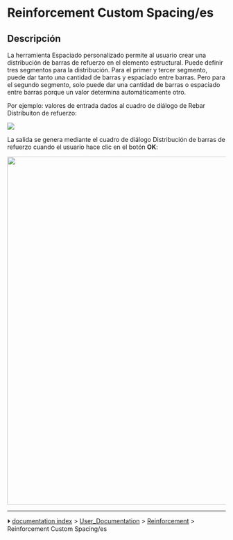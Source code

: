 # Reinforcement Custom Spacing/es
## Descripción

La herramienta Espaciado personalizado permite al usuario crear una distribución de barras de refuerzo en el elemento estructural. Puede definir tres segmentos para la distribución. Para el primer y tercer segmento, puede dar tanto una cantidad de barras y espaciado entre barras. Pero para el segundo segmento, solo puede dar una cantidad de barras o espaciado entre barras porque un valor determina automáticamente otro.


<div class="mw-translate-fuzzy">

Por ejemplo: valores de entrada dados al cuadro de diálogo de Rebar Distribuiton de refuerzo:


</div>

![](images/RebarDistributionDialog.png )


<div class="mw-translate-fuzzy">

La salida se genera mediante el cuadro de diálogo Distribución de barras de refuerzo cuando el usuario hace clic en el botón **OK**:


</div>

<img alt="" src=images/RebarDistribution.png  style="width:800px;">



---
⏵ [documentation index](../README.md) > [User_Documentation](Category_User_Documentation.md) > [Reinforcement](Category_Reinforcement.md) > Reinforcement Custom Spacing/es
